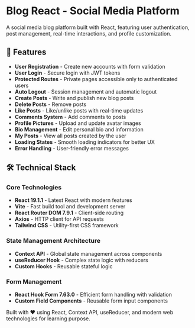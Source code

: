 # Blog React - Social Media Platform

A social media blog platform built with React, featuring user authentication, post management, real-time interactions, and profile customization.

## 🚀 Features

- **User Registration** - Create new accounts with form validation
- **User Login** - Secure login with JWT tokens
- **Protected Routes** - Private pages accessible only to authenticated users
- **Auto Logout** - Session management and automatic logout
- **Create Posts** - Write and publish new blog posts
- **Delete Posts** - Remove posts
- **Like Posts** - Like/unlike posts with real-time updates
- **Comments System** - Add comments to posts
- **Profile Pictures** - Upload and update avatar images
- **Bio Management** - Edit personal bio and information
- **My Posts** - View all posts created by the user
- **Loading States** - Smooth loading indicators for better UX
- **Error Handling** - User-friendly error messages

## 🛠️ Technical Stack

### Core Technologies
- **React 19.1.1** - Latest React with modern features
- **Vite** - Fast build tool and development server
- **React Router DOM 7.9.1** - Client-side routing
- **Axios** - HTTP client for API requests
- **Tailwind CSS** - Utility-first CSS framework

### State Management Architecture
- **Context API** - Global state management across components
- **useReducer Hook** - Complex state logic with reducers
- **Custom Hooks** - Reusable stateful logic

### Form Management
- **React Hook Form 7.63.0** - Efficient form handling with validation
- **Custom Field Components** - Reusable form input components


Built with ❤️ using React, Context API, useReducer, and modern web technologies for learning purpose.